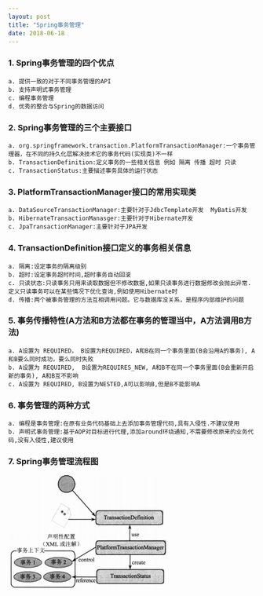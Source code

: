 ```yaml
---
layout: post
title: "Spring事务管理"
date: 2018-06-18
---
```


### 1. Spring事务管理的四个优点
	a. 提供一致的对于不同事务管理的API
	b. 支持声明式事务管理
	c. 编程事务管理
	d. 优秀的整合与Spring的数据访问
	
### 2. Spring事务管理的三个主要接口
	a. org.springframework.transaction.PlatformTransactionManager:一个事务管理器，在不同的持久化层解决技术它的事务代码(实现类)不一样
	b. TransactionDefinition:定义事务的一些相关信息 例如 隔离 传播 超时 只读
	c. TransactionStatus:主要描述事务具体的运行状态
	
### 3. PlatformTransactionManager接口的常用实现类
	a. DataSourceTransactionManager:主要针对于JdbcTemplate开发  MyBatis开发
	b. HibernateTransactionManasger:主要针对于Hibernate开发
	c. JpaTransactionManager:主要针对于JPA开发
	
### 4. TransactionDefinition接口定义的事务相关信息
	a. 隔离:设定事务的隔离级别
	b. 超时:设定事务超时时间,超时事务自动回滚
	c. 只读状态:只读事务只用来读取数据但不修改数据,如果只读事务进行数据修改会抛出异常.定义只读事务可以在某些情况下优化查询,例如使用Hibernate时
	d. 传播:两个被事务管理的方法互相调用问题。它与数据库没关系，是程序内部维护的问题
	
### 5. 事务传播特性(A方法和B方法都在事务的管理当中，A方法调用B方法)
	a. A设置为 REQUIRED， B设置为REQUIRED，A和B在同一个事务里面(B会沿用A的事务), A和B要么同时成功，要么同时失败
	b. A设置为 REQUIRED,  B设置为REQUIRES_NEW, A和B不在同一个事务里面(B会重新开启新的事务), A和B互不影响
	c. A设置为 REQUIRED, B设置为NESTED,A可以影响B,但是B不能影响A
	
### 6. 事务管理的两种方式
	a. 编程是事务管理:在原有业务代码基础上去添加事务管理代码,具有入侵性.不建议使用
	b. 声明式事务管理:基于AOP对目标进行代理,添加around环绕通知,不需要修改原来的业务代码,没有入侵性,建议使用
	
### 7. Spring事务管理流程图

![Spring体系结构](https://raw.githubusercontent.com/PpyDAO/PpyDAO.github.io/master/image/Spring事务管理.png)